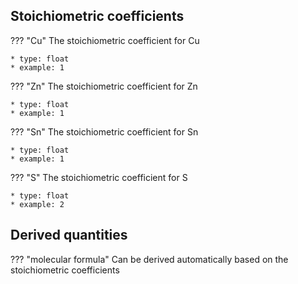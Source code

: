 ## Stoichiometric coefficients
??? "Cu"
    The stoichiometric coefficient for Cu

    * type: float
    * example: 1

??? "Zn"
    The stoichiometric coefficient for Zn

    * type: float
    * example: 1

??? "Sn"
    The stoichiometric coefficient for Sn

    * type: float
    * example: 1

??? "S"
    The stoichiometric coefficient for S

    * type: float
    * example: 2

## Derived quantities
??? "molecular formula"
    Can be derived automatically based on the stoichiometric coefficients
